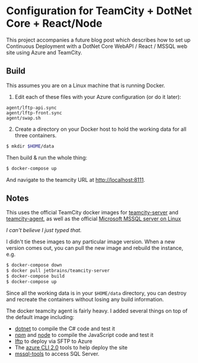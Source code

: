 # Configuration for TeamCity + DotNet Core + React/Node

This project accompanies a future blog post which describes
how to set up Continuous Deployment with a DotNet Core WebAPI /
React / MSSQL web site using Azure and TeamCity.

## Build

This assumes you are on a Linux machine that is running Docker.

1) Edit each of these files with your Azure configuration (or do it
later):

```
agent/lftp-api.sync
agent/lftp-front.sync
agent/swap.sh
```

2) Create a directory on your Docker host to hold the working data for all
three containers.

```sh
$ mkdir $HOME/data
```

Then build & run the whole thing:

```sh
$ docker-compose up
```

And navigate to the teamcity URL at [http://localhost:8111](http://localhost:8111).

## Notes

This uses the official TeamCity docker images for [teamcity-server](https://hub.docker.com/r/jetbrains/teamcity-server/) and [teamcity-agent](https://hub.docker.com/r/jetbrains/teamcity-agent/), as well as the official [Microsoft MSSQL server on Linux](https://hub.docker.com/r/microsoft/mssql-server-linux/)

_I can't believe I just typed that._

I didn't tie these images to any particular image version.  When a new version
comes out, you can pull the new image and rebuild the instance, e.g.

```sh
$ docker-compose down
$ docker pull jetbrains/teamcity-server
$ docker-compose build
$ docker-compose up
```

Since all the working data is in your `$HOME/data` directory, you can destroy and recreate the containers without losing any build information.

The docker teamcity agent is fairly heavy.  I added several things on top of the default image including: 

- [dotnet](https://www.microsoft.com/net/core#linuxubuntu) to compile the C# code and test it
- [npm](https://www.npmjs.com/) and [node](https://nodejs.org/en/) to compile the JavaScript code and test it
- [lftp](https://lftp.yar.ru/) to deploy via SFTP to Azure
- The [azure CLI 2.0](https://docs.microsoft.com/en-us/cli/azure/install-azure-cli) tools to help deploy the site
- [mssql-tools](https://docs.microsoft.com/en-us/sql/linux/sql-server-linux-setup-tools) to access SQL Server.



